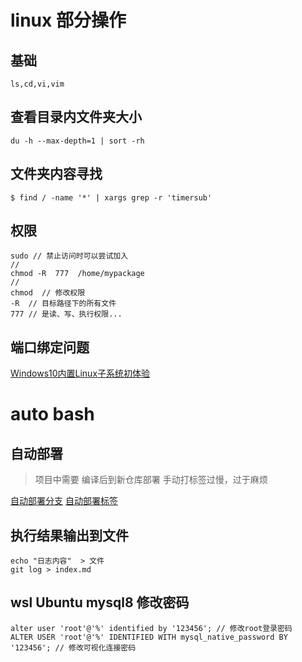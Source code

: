 # linux 部分操作

## 基础

	ls,cd,vi,vim

## 查看目录内文件夹大小

```
du -h --max-depth=1 | sort -rh
```

## 文件夹内容寻找

```
$ find / -name '*' | xargs grep -r 'timersub'
```
## 权限

	sudo // 禁止访问时可以尝试加入
	//
	chmod -R  777  /home/mypackage
	//
	chmod  // 修改权限
	-R  // 目标路径下的所有文件
	777 // 是读、写、执行权限...

## 端口绑定问题

[Windows10内置Linux子系统初体验](http://www.jianshu.com/p/bc38ed12da1d)

# auto bash
## 自动部署
> 项目中需要 编译后到新仓库部署 手动打标签过慢，过于麻烦

 [自动部署分支](./auto-bash/try-test.sh)
 [自动部署标签](./auto-bash/try-tag.sh)

## 执行结果输出到文件

```
echo "日志内容"  > 文件
git log > index.md
```


## wsl Ubuntu mysql8 修改密码
```
alter user 'root'@'%' identified by '123456'; // 修改root登录密码
ALTER USER 'root'@'%' IDENTIFIED WITH mysql_native_password BY '123456'; // 修改可视化连接密码
```